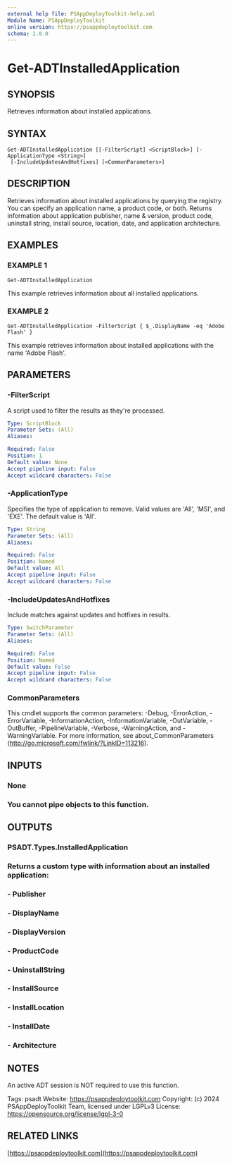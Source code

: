 ```yaml
---
external help file: PSAppDeployToolkit-help.xml
Module Name: PSAppDeployToolkit
online version: https://psappdeploytoolkit.com
schema: 2.0.0
---
```


# Get-ADTInstalledApplication

## SYNOPSIS
Retrieves information about installed applications.

## SYNTAX

```
Get-ADTInstalledApplication [[-FilterScript] <ScriptBlock>] [-ApplicationType <String>]
 [-IncludeUpdatesAndHotfixes] [<CommonParameters>]
```

## DESCRIPTION
Retrieves information about installed applications by querying the registry.
You can specify an application name, a product code, or both.
Returns information about application publisher, name & version, product code, uninstall string, install source, location, date, and application architecture.

## EXAMPLES

### EXAMPLE 1
```
Get-ADTInstalledApplication
```

This example retrieves information about all installed applications.

### EXAMPLE 2
```
Get-ADTInstalledApplication -FilterScript { $_.DisplayName -eq 'Adobe Flash' }
```

This example retrieves information about installed applications with the name 'Adobe Flash'.

## PARAMETERS

### -FilterScript
A script used to filter the results as they're processed.

```yaml
Type: ScriptBlock
Parameter Sets: (All)
Aliases:

Required: False
Position: 1
Default value: None
Accept pipeline input: False
Accept wildcard characters: False
```

### -ApplicationType
Specifies the type of application to remove.
Valid values are 'All', 'MSI', and 'EXE'.
The default value is 'All'.

```yaml
Type: String
Parameter Sets: (All)
Aliases:

Required: False
Position: Named
Default value: All
Accept pipeline input: False
Accept wildcard characters: False
```

### -IncludeUpdatesAndHotfixes
Include matches against updates and hotfixes in results.

```yaml
Type: SwitchParameter
Parameter Sets: (All)
Aliases:

Required: False
Position: Named
Default value: False
Accept pipeline input: False
Accept wildcard characters: False
```

### CommonParameters
This cmdlet supports the common parameters: -Debug, -ErrorAction, -ErrorVariable, -InformationAction, -InformationVariable, -OutVariable, -OutBuffer, -PipelineVariable, -Verbose, -WarningAction, and -WarningVariable.
For more information, see about_CommonParameters (http://go.microsoft.com/fwlink/?LinkID=113216).

## INPUTS

### None
### You cannot pipe objects to this function.
## OUTPUTS

### PSADT.Types.InstalledApplication
### Returns a custom type with information about an installed application:
### - Publisher
### - DisplayName
### - DisplayVersion
### - ProductCode
### - UninstallString
### - InstallSource
### - InstallLocation
### - InstallDate
### - Architecture
## NOTES
An active ADT session is NOT required to use this function.

Tags: psadt
Website: https://psappdeploytoolkit.com
Copyright: (c) 2024 PSAppDeployToolkit Team, licensed under LGPLv3
License: https://opensource.org/license/lgpl-3-0

## RELATED LINKS

[https://psappdeploytoolkit.com](https://psappdeploytoolkit.com)

